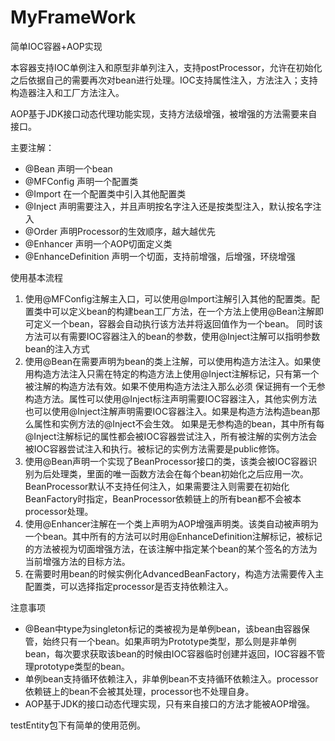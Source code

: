 # MyFrameWork

简单IOC容器+AOP实现

本容器支持IOC单例注入和原型非单列注入，支持postProcessor，允许在初始化之后依据自己的需要再次对bean进行处理。IOC支持属性注入，方法注入；支持构造器注入和工厂方法注入。

AOP基于JDK接口动态代理功能实现，支持方法级增强，被增强的方法需要来自接口。

主要注解：
- @Bean 声明一个bean
- @MFConfig 声明一个配置类
- @Import 在一个配置类中引入其他配置类
- @Inject 声明需要注入，并且声明按名字注入还是按类型注入，默认按名字注入
- @Order 声明Processor的生效顺序，越大越优先
- @Enhancer 声明一个AOP切面定义类
- @EnhanceDefinition 声明一个切面，支持前增强，后增强，环绕增强

使用基本流程
1. 使用@MFConfig注解主入口，可以使用@Import注解引入其他的配置类。配置类中可以定义bean的构建bean工厂方法，在一个方法上使用@Bean注解即可定义一个bean，容器会自动执行该方法并将返回值作为一个bean。
同时该方法可以有需要IOC容器注入的bean的参数，使用@Inject注解可以指明参数bean的注入方式
2. 使用@Bean在需要声明为bean的类上注解，可以使用构造方法注入。如果使用构造方法注入只需在特定的构造方法上使用@Inject注解标记，只有第一个被注解的构造方法有效。如果不使用构造方法注入那么必须
保证拥有一个无参构造方法。属性可以使用@Inject标注声明需要IOC容器注入，其他实例方法也可以使用@Inject注解声明需要IOC容器注入。如果是构造方法构造bean那么属性和实例方法的@Inject不会生效。
如果是无参构造的bean，其中所有每@Inject注解标记的属性都会被IOC容器尝试注入，所有被注解的实例方法会被IOC容器尝试注入和执行。被标记的实例方法需要是public修饰。
3. 使用@Bean声明一个实现了BeanProcessor接口的类，该类会被IOC容器识别为后处理类，里面的唯一函数方法会在每个bean初始化之后应用一次。BeanProcessor默认不支持任何注入，如果需要注入则需要在初始化BeanFactory时指定，BeanProcessor依赖链上的所有bean都不会被本processor处理。
4. 使用@Enhancer注解在一个类上声明为AOP增强声明类。该类自动被声明为一个bean。其中所有的方法可以时用@EnhanceDefinition注解标记，被标记的方法被视为切面增强方法，在该注解中指定某个bean的某个签名的方法为当前增强方法的目标方法。
5. 在需要时用bean的时候实例化AdvancedBeanFactory，构造方法需要传入主配置类，可以选择指定processor是否支持依赖注入。

注意事项
- @Bean中type为singleton标记的类被视为是单例bean，该bean由容器保管，始终只有一个bean。如果声明为Prototype类型，那么则是非单例bean，每次要求获取该bean的时候由IOC容器临时创建并返回，IOC容器不管理prototype类型的bean。
- 单例bean支持循环依赖注入，非单例bean不支持循环依赖注入。processor依赖链上的bean不会被其处理，processor也不处理自身。
- AOP基于JDK的接口动态代理实现，只有来自接口的方法才能被AOP增强。

testEntity包下有简单的使用范例。
